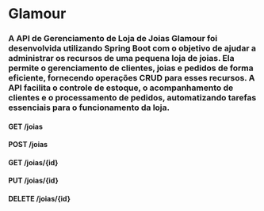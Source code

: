 # Glamour

### A API de Gerenciamento de Loja de Joias Glamour foi desenvolvida utilizando Spring Boot com o objetivo de ajudar a administrar os recursos de uma pequena loja de joias. Ela permite o gerenciamento de clientes, joias e pedidos de forma eficiente, fornecendo operações CRUD para esses recursos. A API facilita o controle de estoque, o acompanhamento de clientes e o processamento de pedidos, automatizando tarefas essenciais para o funcionamento da loja.

#### GET /joias 
#### POST /joias 
#### GET /joias/{id}  
#### PUT /joias/{id}  
#### DELETE /joias/{id}  


